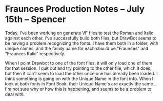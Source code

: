# Fraunces Production Notes – July 15th – Spencer

Today, I've been working on generate VF files to test the Roman and Italic against each other. I've successfully build both files, but DrawBot seems to be having a problem recognizing the fonts. I have them both in a folder, with unique names, and the family name for each should be "Fraunces" and "Fraunces Italic" respectively.

When I point Drawbot to one of the font files, it will only load one of them for that session. I quit out and try pointing to the other file, which it does, but then it can't seem to load the other once one has already been loaded. I think something is going on with the Unique Name in the font info. When I look at both fonts in Font Book, their Unique Name's are exactly the same... I'm not sure why or how this is happening, and seems to be a problem to deal with.

